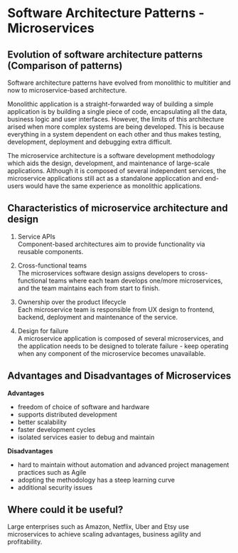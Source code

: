 # Software Architecture Patterns - Microservices

## Evolution of software architecture patterns (Comparison of patterns)
Software architecture patterns have evolved from monolithic to multitier and now to microservice-based architecture. 

Monolithic application is a straight-forwarded way of building a simple application is by building a single piece of code, encapsulating all the data, business logic and user interfaces. However, the limits of this architecture arised when more complex systems are being developed. This is because everything in a system dependent on each other and thus makes testing, development, deployment and debugging extra difficult. 

The microservice architecture is a software development methodology which aids the design, development, and maintenance of large-scale applications. Although it is composed of several independent services, the microservice applications still act as a standalone appliccation and end-users would have the same experience as monolithic applications. 

## Characteristics of microservice architecture and design
1. Service APIs <br/>
Component-based architectures aim to provide functionality via reusable components.

2. Cross-functional teams <br/>
The microservices software design assigns developers to cross-functional teams where each team develops one/more microservices, and the team maintains each from start to finish.

3. Ownership over the product lifecycle <br/>
Each microservice team is responsible from UX design to frontend, backend, deployment and maintenance of the service.

4. Design for failure <br/>
A microservice application is composed of several microservices, and the application needs to be designed to tolerate failure - keep operating when any component of the microservice becomes unavailable.

## Advantages and Disadvantages of Microservices
**Advantages**
- freedom of choice of software and hardware
- supports distributed development
- better scalability
- faster development cycles
- isolated services easier to debug and maintain

**Disadvantages**
- hard to maintain without automation and advanced project management practices such as Agile
- adopting the methodology has a steep learning curve
- additional security issues 

## Where could it be useful?
Large enterprises such as Amazon, Netflix, Uber and Etsy use microservices to achieve scaling advantages, business agility and profitability.
